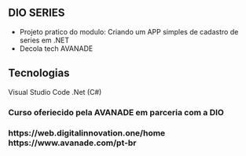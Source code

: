  <h2> DIO SERIES </h2>

 - Projeto pratico do modulo: Criando um APP simples de cadastro de series em .NET
 - Decola tech AVANADE

<h2> Tecnologias </h2>

Visual Studio Code
.Net (C#)

<h3> Curso oferiecido pela AVANADE em parceria com a DIO <h3/>https://web.digitalinnovation.one/home<br>https://www.avanade.com/pt-br

